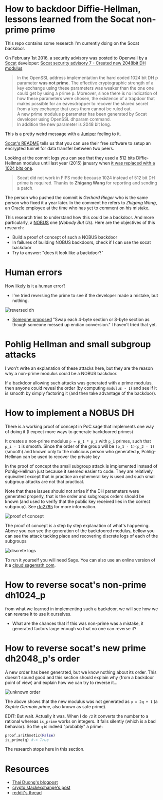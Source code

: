 # How to backdoor Diffie-Hellman, lessons learned from the Socat non-prime prime

This repo contains some research I'm currently doing on the Socat backdoor.

On February 1st 2016, a security advisory was posted to Openwall by a [Socat](http://www.dest-unreach.org/socat/) developer: [Socat security advisory 7 - Created new 2048bit DH modulus](http://www.openwall.com/lists/oss-security/2016/02/01/4)

> In the OpenSSL address implementation the hard coded 1024 bit DH p parameter **was not prime**. The effective cryptographic strength of a key exchange using these parameters was weaker than the one one could get by using a prime p. Moreover, since there is no indication of how these parameters were chosen, the existence of a trapdoor that makes possible for an eavesdropper to recover the shared secret from a key exchange that uses them cannot be ruled out.  
> A new prime modulus p parameter has been generated by Socat developer using OpenSSL dhparam command.  
> In addition the new parameter is 2048 bit long.

This is a pretty weird message with a [Juniper](http://forums.juniper.net/t5/Security-Incident-Response/Important-Announcement-about-ScreenOS/ba-p/285554) feeling to it. 

[Socat's README](http://www.dest-unreach.org/socat/doc/README) tells us that you can use their free software to setup an encrypted tunnel for data transfer between two peers.

Looking at the commit logs you can see that they used a 512 bits Diffie-Hellman modulus until last year (2015) january when [it was replaced with a 1024 bits one](http://repo.or.cz/socat.git/commitdiff/281d1bd6515c2f0f8984fc168fb3d3b91c20bdc0).

> Socat did not work in FIPS mode because 1024 instead of 512 bit DH prime is required. Thanks to **Zhigang Wang** for reporting and sending a patch.

The person who pushed the commit is *Gerhard Rieger* who is the same person who fixed it a year later. In the comment he refers to *Zhigang Wang*, an Oracle employee at the time who has yet to comment on his mistake.

This research tries to understand how this could be a backdoor. And more particularly, a [NOBUS](https://en.wikipedia.org/wiki/NOBUS) one (*Nobody But Us*). Here are the objectives of this research:

* Build a proof of concept of such a NOBUS backdoor
* In failures of building NOBUS backdoors, check if I can use the socat backdoor
* Try to answer: "does it look like a backdoor?"

# Human errors

How likely is it a human error?

* I've tried reversing the prime to see if the developer made a mistake, but nothing.

![reversed dh](http://i.imgur.com/L0VxosD.png)

* [Someone proposed](https://www.reddit.com/r/crypto/comments/43wh7h/the_socat_backdoor/czlxydf) "Swap each 4-byte section or 8-byte section as though someone messed up endian conversion." I haven't tried that yet.

# Pohlig Hellman and small subgroup attacks

I won't write an explanation of these attacks here, but they are the reason why a non-prime modulus could be a NOBUS backdoor.

If a backdoor allowing such attacks was generated with a prime modulus, then anyone could reveal the order (by computing `modulus - 1`) and see if it is smooth by simply factoring it (and then take advantage of the backdoor).

# How to implement a NOBUS DH

There is a working proof of concept in PoC.sage that implements one way of doing it (I expect more ways to generate backdoored primes)

It creates a non-prime modulus `p = p_1 * p_2` with `p_i` primes, such that
`p_i - 1` is smooth. Since the order of the group will be `(p_1 - 1)(p_2 - 1)` (smooth) and known only to the malicious person who generated `p`, Pohlig-Hellman can be used to recover the private key

In the proof of concept the small subgroup attack is implemented instead of Pohlig-Hellman just because it seemed easier to code. They are relatively equivalent except that in practice an ephemeral key is used and such small subgroup attacks are not that practical.

Note that these issues should not arrise if the DH parameters were generated properly, that is the order and subgroups orders should be known (and used to verify that the public key received lies in the correct subgroup). See [rfc2785](https://tools.ietf.org/html/rfc2785) for more information.

![proof of concept](http://i.imgur.com/CL2wk5V.png)

The proof of concept is a step by step explanation of what's happening. Above you can see the generation of the backdoored modulus, bellow you can see the attack tacking place and recovering discrete logs of each of the subgroups

![discrete logs](http://i.imgur.com/KojNtVY.png)

To run it yourself you will need Sage. You can also use an online version of it a [cloud.sagemath.com](http://cloud.sagemath.com).

# How to reverse socat's non-prime dh1024_p

from what we learned in implementing such a backdoor, we will see how we can reverse it to use it ourselves.

* What are the chances that if this was non-prime was a mistake, it generated factors large enough so that no one can reverse it?

# How to reverse socat's new prime dh2048_p's order

A new order has been generated, but we know nothing about its order. This doesn't sound good and this section should explain why (from a backdoor point of view) and explain how we can try to reverse it...

![unknown order](http://i.imgur.com/AKbKna3.png)

The above shows that the new modulus was not generated as `p = 2q + 1` (a *Sophie Germain prime*, also known as safe prime).

EDIT: But wait. Actually it was. When I do `/2` it converts the number to a rational whereas `is_prime` works on integers. It fails silently (which is a bad behavior). So the `q` is indeed "probably" a prime:

```python
proof.arithmetic(False)
is_prime(q) #-> True
```

The research stops here in this section.

# Resources

* [Thai Duong's blogpost](http://vnhacker.blogspot.com/2016/02/exploiting-diffie-hellman-bug-in-socat.html)
* [crypto stackexchange's post](http://crypto.stackexchange.com/questions/32415/how-does-a-non-prime-modulus-for-diffie-hellman-allow-for-a-backdoor/32431?noredirect=1)
* [reddit's thread](https://www.reddit.com/r/crypto/comments/43wh7h/the_socat_backdoor/)
